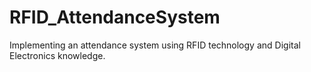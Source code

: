 # RFID_AttendanceSystem
Implementing an attendance system using RFID technology and Digital Electronics knowledge. 